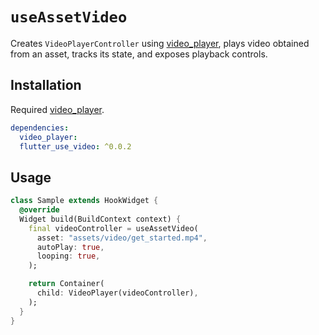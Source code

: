 # `useAssetVideo`

Creates `VideoPlayerController` using [video_player](https://pub.dev/packages/video_player), plays video obtained from an asset, tracks its state, and exposes playback controls.

## Installation

Required [video_player](https://pub.dev/packages/video_player).

```yaml
dependencies:
  video_player:
  flutter_use_video: ^0.0.2
```

## Usage

```dart
class Sample extends HookWidget {
  @override
  Widget build(BuildContext context) {
    final videoController = useAssetVideo(
      asset: "assets/video/get_started.mp4",
      autoPlay: true,
      looping: true,
    );

    return Container(
      child: VideoPlayer(videoController),
    );
  }
}
```
